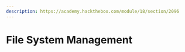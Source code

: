 ```yaml
---
description: https://academy.hackthebox.com/module/18/section/2096
---
```


# File System Management

